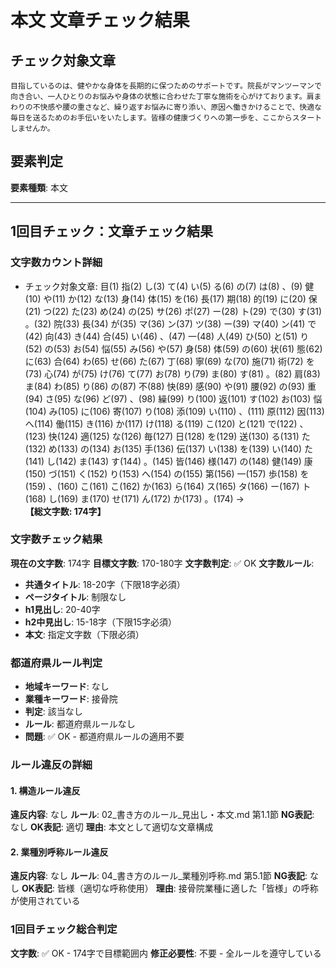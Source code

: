 # 本文 文章チェック結果

## チェック対象文章
```
目指しているのは、健やかな身体を長期的に保つためのサポートです。院長がマンツーマンで向き合い、一人ひとりのお悩みや身体の状態に合わせた丁寧な施術を心がけております。肩まわりの不快感や腰の重さなど、繰り返すお悩みに寄り添い、原因へ働きかけることで、快適な毎日を送るためのお手伝いをいたします。皆様の健康づくりへの第一歩を、ここからスタートしませんか。
```

## 要素判定
**要素種類**: 本文

---

## 1回目チェック：文章チェック結果

### 文字数カウント詳細
- チェック対象文章: 目(1) 指(2) し(3) て(4) い(5) る(6) の(7) は(8) 、(9) 健(10) や(11) か(12) な(13) 身(14) 体(15) を(16) 長(17) 期(18) 的(19) に(20) 保(21) つ(22) た(23) め(24) の(25) サ(26) ポ(27) ー(28) ト(29) で(30) す(31) 。(32) 院(33) 長(34) が(35) マ(36) ン(37) ツ(38) ー(39) マ(40) ン(41) で(42) 向(43) き(44) 合(45) い(46) 、(47) 一(48) 人(49) ひ(50) と(51) り(52) の(53) お(54) 悩(55) み(56) や(57) 身(58) 体(59) の(60) 状(61) 態(62) に(63) 合(64) わ(65) せ(66) た(67) 丁(68) 寧(69) な(70) 施(71) 術(72) を(73) 心(74) が(75) け(76) て(77) お(78) り(79) ま(80) す(81) 。(82) 肩(83) ま(84) わ(85) り(86) の(87) 不(88) 快(89) 感(90) や(91) 腰(92) の(93) 重(94) さ(95) な(96) ど(97) 、(98) 繰(99) り(100) 返(101) す(102) お(103) 悩(104) み(105) に(106) 寄(107) り(108) 添(109) い(110) 、(111) 原(112) 因(113) へ(114) 働(115) き(116) か(117) け(118) る(119) こ(120) と(121) で(122) 、(123) 快(124) 適(125) な(126) 毎(127) 日(128) を(129) 送(130) る(131) た(132) め(133) の(134) お(135) 手(136) 伝(137) い(138) を(139) い(140) た(141) し(142) ま(143) す(144) 。(145) 皆(146) 様(147) の(148) 健(149) 康(150) づ(151) く(152) り(153) へ(154) の(155) 第(156) 一(157) 歩(158) を(159) 、(160) こ(161) こ(162) か(163) ら(164) ス(165) タ(166) ー(167) ト(168) し(169) ま(170) せ(171) ん(172) か(173) 。(174) → **【総文字数: 174字】**

### 文字数チェック結果
**現在の文字数**: 174字
**目標文字数**: 170-180字
**文字数判定**: ✅ OK
**文字数ルール**:
- **共通タイトル**: 18-20字（下限18字必須）
- **ページタイトル**: 制限なし
- **h1見出し**: 20-40字
- **h2中見出し**: 15-18字（下限15字必須）
- **本文**: 指定文字数（下限必須）

### 都道府県ルール判定
- **地域キーワード**: なし
- **業種キーワード**: 接骨院
- **判定**: 該当なし
- **ルール**: 都道府県ルールなし
- **問題**: ✅ OK - 都道府県ルールの適用不要

### ルール違反の詳細

#### 1. 構造ルール違反
**違反内容**: なし
**ルール**: 02_書き方のルール_見出し・本文.md 第1.1節
**NG表記**: なし
**OK表記**: 適切
**理由**: 本文として適切な文章構成

#### 2. 業種別呼称ルール違反
**違反内容**: なし
**ルール**: 04_書き方のルール_業種別呼称.md 第5.1節
**NG表記**: なし
**OK表記**: 皆様（適切な呼称使用）
**理由**: 接骨院業種に適した「皆様」の呼称が使用されている

### 1回目チェック総合判定
**文字数**: ✅ OK - 174字で目標範囲内
**修正必要性**: 不要 - 全ルールを遵守している
